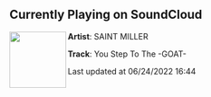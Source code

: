 ## Currently Playing on SoundCloud

[<img align="left" width="100" src="https://i1.sndcdn.com/artworks-LcRzOf5BoER1q5sR-slUzvg-t500x500.jpg">](https://soundcloud.com/saint-baek/you-step-to-the-goat-1)

**Artist**: SAINT MILLER 

**Track**: You Step To The -GOAT-

Last updated at 06/24/2022 16:44
